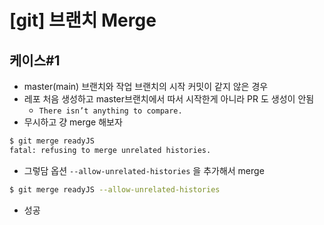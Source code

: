 # [git] 브랜치 Merge

## 케이스#1

- master(main) 브랜치와 작업 브랜치의 시작 커밋이 같지 않은 경우
- 레포 처음 생성하고 master브랜치에서 따서 시작한게 아니라 PR 도 생성이 안됨
  - `There isn’t anything to compare.` 
- 무시하고 걍 merge 해보자

```bash
$ git merge readyJS
fatal: refusing to merge unrelated histories.
```

- 그렇담 옵션 `--allow-unrelated-histories` 을 추가해서 merge

```bash
$ git merge readyJS --allow-unrelated-histories
```

- 성공